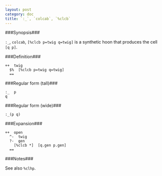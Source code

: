 ```yaml
---
layout: post
category: doc
title: `:_`, `colcab`, `%clcb`
---
```


###Synopsis###

`:_`, `colcab`, `[%clcb p=twig q=twig]` is a synthetic hoon that
produces the cell `[q p]`.

###Definition###

    ++  twig  
      $%  [%clcb p=twig q=twig]
      ==

###Regular form (tall)###

    :_  p
    q

###Regular form (wide)###

    :_(p q)

###Expansion###
    
    ++  open
      ^-  twig
      ?-  gen
        [%clcb *]  [q.gen p.gen]
      ==

###Notes###

See also `%clhp`.
